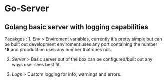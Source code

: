 # Go-Server
##  **Golang basic server with logging capabilities**
  
 Pacakges
: 1. *Env* > Enviroment variables, currently it's pretty simple but can be built out development enviroment uses any port containing the number ***8** and prooduction uses any number that does not.

  2. *Server* > Basic server out of the box can be configured/built out any ways user sees best fit.
 
  3. *Logs* >  Custom logging for info, warnings and errors. 
